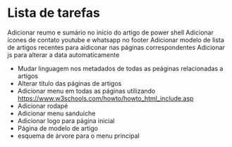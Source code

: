 # Lista de tarefas

Adicionar reumo e sumário no início do artigo de power shell 
Adicionar ícones de contato youtube e whatsapp no footer 
Adicionar modelo de lista de artigos recentes para aidiconar nas páginas correspondentes
Adicionar js para alterar a data automaticamente 
- Mudar linguagem nos metadados de todas as peáginas relacionadas a artigos 
- Alterar título das páginas de artigos 
- Adicionar menu em todas as páginas utilizando  https://www.w3schools.com/howto/howto_html_include.asp
- Adicionar rodapé
- Adicionar menu sanduíche 
- Adicionar logo para página inicial 
- Página de modelo de artigo 
- esquema de árvore para o menu principal 